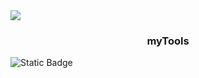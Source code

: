<img src="https://mi-sha.ru/images/photographer/photographer-2/sp-logo-b.png" style='text-align: center;'>
<h3 style='text-align: center;'>myTools</h3>
<img alt="Static Badge" src="https://img.shields.io/badge/-python-blue?style=social&logo=python">

